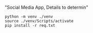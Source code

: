 "Social Media App, Details to determin"

```
python -m venv ./venv
source ./venv/Scripts/activate
pip install -r req.txt
```
